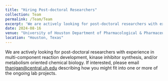 ```yaml
---
title: "Hiring Post-doctoral Researchers"
collection: Team
permalink: /Team/Team
excerpt: 'We are actively looking for post-doctoral researchers with experience in multi-component reaction development, kinase inhibitor synthesis, and/or metabolism oriented chemical biology. If interested, please email thanigan@central.uh.edu describing how you might fit into one or more of the ongoing lab projects.'
date: 2024-08-16
venue: "University of Houston Department of Pharmacological & Pharmaceutical Sciences"
location: "Houston, Texas"
---
```


We are actively looking for post-doctoral researchers with experience in multi-component reaction development, kinase inhibitor synthesis, and/or metabolism oriented chemical biology. If interested, please email thanigan@central.uh.edu describing how you might fit into one or more of the ongoing lab projects.
